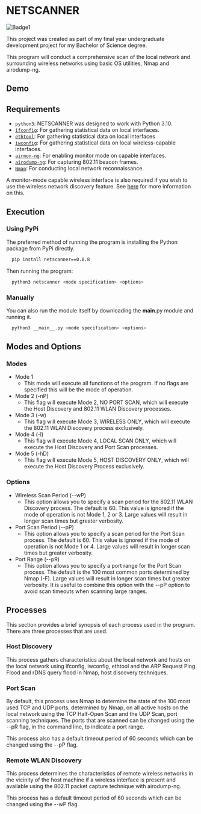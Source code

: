 
# NETSCANNER

![Badge1](https://img.shields.io/github/languages/top/add0242/netscanner)

This project was created as part of my final year undergraduate development project for my Bachelor of Science degree. 

This program will conduct a comprehensive scan of the local network and surrounding wireless networks using basic OS utilities, Nmap and airodump-ng.

## Demo



## Requirements

* `python3`: NETSCANNER was designed to work with Python 3.10.
* [`ifconfig`](https://linux.die.net/man/8/ifconfig): For gathering statistical data on local interfaces.
* [`ethtool`](https://linux.die.net/man/8/ethtool): For gathering statistical data on local interfaces
* [`iwconfig`](https://linux.die.net/man/8/iwconfig): For gathering statistical data on local wireless-capable interfaces.
* [`airmon-ng`](https://www.aircrack-ng.org/doku.php?id=airmon-ng): For enabling monitor mode on capable interfaces.
* [`airodump-ng`](https://www.aircrack-ng.org/doku.php?id=airodump-ng): For capturing 802.11 beacon frames.
* [`Nmap`](https://nmap.org/): For conducting local network reconnaissance.

A monitor-mode capable wireless interface is also required if you wish to use the wireless network discovery feature. See [here](http://www.aircrack-ng.org/doku.php?id=compatible_cards) for more information on this.
## Execution

### Using PyPi
The preferred method of running the program is installing the Python package from PyPi directly.

```bash
  pip install netscanner==0.0.8
```

Then running the program:

```bash
  python3 netscanner <mode specification> <options>
```

### Manually
You can also run the module itself by downloading the __main__.py module and running it.

```bash
  python3 __main__.py <mode specification> <options>
```

## Modes and Options

### Modes 
* Mode 1 
    * This mode will execute all functions of the program. If no flags are specified this will be the mode of operation.
* Mode 2 (-nP)
    * This flag will execute Mode 2, NO PORT SCAN, which will execute the Host Discovery and 802.11 WLAN Discovery processes.
* Mode 3 (-w)
    * This flag will execute Mode 3, WIRELESS ONLY, which will execute the 802.11 WLAN Discovery process exclusively.
* Mode 4 (-l)
    * This flag will execute Mode 4, LOCAL SCAN ONLY, which will execute the Host Discovery and Port Scan processes.
* Mode 5 (-hD)
    * This flag will execute Mode 5, HOST DISCOVERY ONLY, which will execute the Host Discovery Process exclusively.

### Options
* Wireless Scan Period (--wP)
    * This option allows you to specify a scan period for the 802.11 WLAN Discovery process. The default is 60. This value is ignored if the mode of operation is not Mode 1, 2 or 3. Large values will result in longer scan times but greater verbosity.
* Port Scan Period (--pP)
    * This option allows you to specify a scan period for the Port Scan process. The default is 60. This value is ignored if the mode of operation is not Mode 1 or 4. Large values will result in longer scan times but greater verbosity. 
* Port Range (--pR)
    * This option allows you to specify a port range for the Port Scan process. The default is the 100 most common ports determined by Nmap (-F). Large values will result in longer scan times but greater verbosity. It is useful to combine this option with the --pP option to avoid scan timeouts when scanning large ranges. 
## Processes

This section provides a brief synopsis of each process used in the program. There are three processes that are used.

### Host Discovery
This process gathers characteristics about the local network and hosts on the local network using ifconfig, iwconfig, ethtool and the ARP Request Ping Flood and rDNS query flood in Nmap, host discovery techniques.

### Port Scan
By default, this process uses Nmap to determine the state of the 100 most used TCP and UDP ports, determined by Nmap, on all active hosts on the local network using the TCP Half-Open Scan and the UDP Scan, port scanning techniques. The ports that are scanned can be changed using the --pR flag, in the command line, to indicate a port range.

This process also has a default timeout period of 60 seconds which can be changed using the --pP flag.

### Remote WLAN Discovery
This process determines the characteristics of remote wireless networks in the vicinity of the host machine if a wireless interface is present and available using the 802.11 packet capture technique with airodump-ng.

This process has a default timeout period of 60 seconds which can be changed using the --wP flag.
